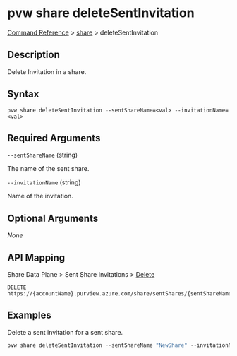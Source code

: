 # pvw share deleteSentInvitation

[Command Reference](../../../README.md#command-reference) > [share](./main.md) >  deleteSentInvitation

## Description

Delete Invitation in a share.

## Syntax

```
pvw share deleteSentInvitation --sentShareName=<val> --invitationName=<val>
```

## Required Arguments

`--sentShareName` (string)

The name of the sent share.

`--invitationName` (string)

Name of the invitation.

## Optional Arguments

*None*

## API Mapping

Share Data Plane > Sent Share Invitations > [Delete](https://docs.microsoft.com/en-us/rest/api/purview/sharedataplane/sent-share-invitations/delete)
```
DELETE https://{accountName}.purview.azure.com/share/sentShares/{sentShareName}/sentShareInvitations/{sentShareInvitationName}
```

## Examples

Delete a sent invitation for a sent share.

```powershell
pvw share deleteSentInvitation --sentShareName "NewShare" --invitationName "7543515465d5676285972198ef4cdc1dd3a0f711"
```
